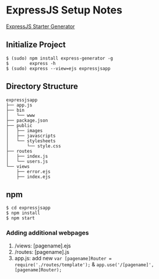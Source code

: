 # ExpressJS Setup Notes

[ExpressJS Starter Generator](https://expressjs.com/en/starter/generator.html)

## Initialize Project

```
$ (sudo) npm install express-generator -g
$        express -h
$ (sudo) express --view=ejs expressjsapp
```

## Directory Structure

```
expressjsapp
├── app.js
├── bin
│   └── www
├── package.json
├── public
│   ├── images
│   ├── javascripts
│   └── stylesheets
│       └── style.css
├── routes
│   ├── index.js
│   └── users.js
└── views
    ├── error.ejs
    ├── index.ejs
```

## npm

```
$ cd expressjsapp
$ npm install
$ npm start
```

### Adding additional webpages

1. /views: [pagename].ejs
2. /routes: [pagename].js
3. app.js: add new `var [pagename]Router = require('./routes/template');` & `app.use('/[pagename]', [pagename]Router);`